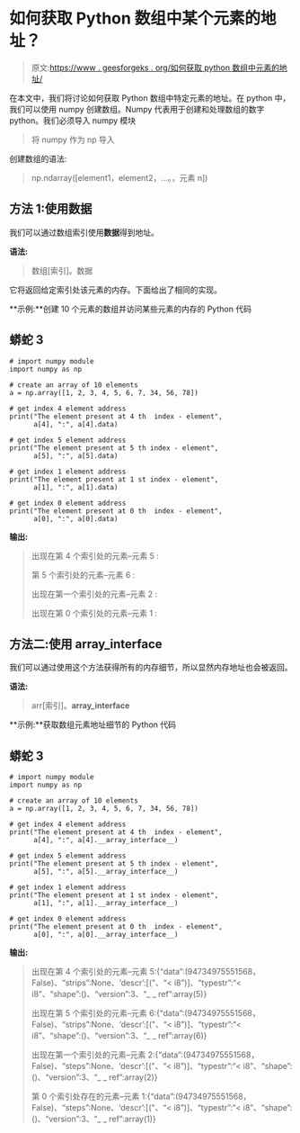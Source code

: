 # 如何获取 Python 数组中某个元素的地址？

> 原文:[https://www . geesforgeks . org/如何获取 python 数组中元素的地址/](https://www.geeksforgeeks.org/how-to-get-the-address-for-an-element-in-python-array/)

在本文中，我们将讨论如何获取 Python 数组中特定元素的地址。在 python 中，我们可以使用 numpy 创建数组。Numpy 代表用于创建和处理数组的数字 python。我们必须导入 numpy 模块

> 将 numpy 作为 np 导入

创建数组的语法:

> np.ndarray([element1，element2，…。，元素 n])

## 方法 1:使用数据

我们可以通过数组索引使用**数据**得到地址。

**语法:**

> 数组[索引]。数据

它将返回给定索引处该元素的内存。下面给出了相同的实现。

**示例:**创建 10 个元素的数组并访问某些元素的内存的 Python 代码

## 蟒蛇 3

```
# import numpy module
import numpy as np

# create an array of 10 elements
a = np.array([1, 2, 3, 4, 5, 6, 7, 34, 56, 78])

# get index 4 element address
print("The element present at 4 th  index - element",
      a[4], ":", a[4].data)

# get index 5 element address
print("The element present at 5 th index - element",
      a[5], ":", a[5].data)

# get index 1 element address
print("The element present at 1 st index - element",
      a[1], ":", a[1].data)

# get index 0 element address
print("The element present at 0 th  index - element",
      a[0], ":", a[0].data)
```

**输出:**

> 出现在第 4 个索引处的元素–元素 5 :
> 
> 第 5 个索引处的元素–元素 6 :
> 
> 出现在第一个索引处的元素–元素 2 :
> 
> 出现在第 0 个索引处的元素–元素 1 :

## **方法二:使用 __array_interface__**

我们可以通过使用这个方法获得所有的内存细节，所以显然内存地址也会被返回。

**语法:**

> arr[索引]。__array_interface__

**示例:**获取数组元素地址细节的 Python 代码

## 蟒蛇 3

```
# import numpy module
import numpy as np

# create an array of 10 elements
a = np.array([1, 2, 3, 4, 5, 6, 7, 34, 56, 78])

# get index 4 element address
print("The element present at 4 th  index - element",
      a[4], ":", a[4].__array_interface__)

# get index 5 element address
print("The element present at 5 th index - element",
      a[5], ":", a[5].__array_interface__)

# get index 1 element address
print("The element present at 1 st index - element",
      a[1], ":", a[1].__array_interface__)

# get index 0 element address
print("The element present at 0 th  index - element",
      a[0], ":", a[0].__array_interface__)
```

**输出:**

> 出现在第 4 个索引处的元素–元素 5:{“data”:(94734975551568，False)、“strips”:None、‘descr’:[("、“< i8”)]、“typestr”:“< i8”、“shape”:()、“version”:3、“_ _ ref”:array(5)}
> 
> 出现在第 5 个索引处的元素–元素 6:{“data”:(94734975551568，False)、“strips”:None、‘descr’:[("、“< i8”)]、“typestr”:“< i8”、“shape”:()、“version”:3、“_ _ ref”:array(6)}
> 
> 出现在第一个索引处的元素–元素 2:{“data”:(94734975551568，False)、“steps”:None、‘descr’:[("、“< i8”)]、“typestr”:“< i8”、“shape”:()、“version”:3、“_ _ ref”:array(2)}
> 
> 第 0 个索引处存在的元素–元素 1:{“data”:(94734975551568，False)、“steps”:None、‘descr’:[("、“< i8”)]、“typestr”:“< i8”、“shape”:()、“version”:3、“_ _ ref”:array(1)}